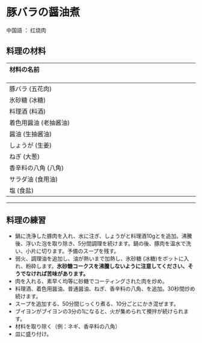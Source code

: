 # **豚バラの醤油煮** 

中国語 ： 红烧肉

## 料理の材料

| 材料の名前            　　　　　　　　　　　　　　　　　　　　　　　　　　　　　　| 用量 　　　　　　　　　　　　　|
|:--- |:--- |
| 豚バラ (五花肉)       | 500g |
| 氷砂糖 (冰糖)         | 30g  |
| 料理酒 (料酒)         | 20g  |
| 着色用醤油 (老抽酱油) | 5g   |
| 醤油 (生抽酱油)       | 10g  |
| しょうが (生姜)       | 15g  |
| ねぎ (大葱)           | 5g   |
| 香辛料の八角 (八角)   | 2個  |
| サラダ油 (食用油)     | 5g   |
| 塩 (食盐)             | 適量 |



------



## 料理の練習

- 鍋に洗浄した豚肉を入れ、水に注ぎ、しょうがと料理酒10gとを追加。沸騰後、浮いた泡を取り除き、5分間調理を続けます。鍋の後、豚肉を温水で洗い、小片に切ります。予備のスープを残す。
- 弱火、調理油を追加し、油が熱いまで加熱し、氷砂糖 (冰糖)をポットに入れ、粉砕します。**氷砂糖コークスを沸騰しないように注意してください、そうでなければ苦味があります。**
- 肉を入れる、素早く均等に砂糖でコーティングされた肉を炒め。
- 料理酒、着色用醤油、普通醤油、ねぎ、香辛料の八角、を追加。30秒間炒め続けます。
- スープを追加する、50分間じっくり煮る、10分ごとにかき混ぜます。
- ブイヨンがブイヨンの3分の1になると、火が集められて攪拌が続けられます。
- 材料を取り除く（例：ネギ、香辛料の八角）
- 皿に盛り付け。





